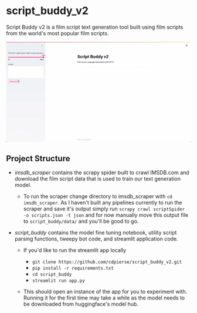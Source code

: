 # script_buddy_v2
 Script Buddy v2 is a film script text generation tool built using film scripts from the world's most popular film scripts. 


![Script Buddy APP](script_buddy/images/app.gif)
 
## Project Structure 
- *imsdb_scraper* contains the scrapy spider built to crawl IMSDB.com and download the film script data that is used to train our text generation model. 

    - To run the scraper change directory to imsdb_scraper with `cd imsdb_scraper`. As I haven't built any pipelines currently to run the scraper and save it's output simply run `scrapy crawl scriptSpider  -o scripts.json -t json` and for now manually move this output file to `script_buddy/data/` and you'll be good to go. 

- *script_buddy* contains the model fine tuning notebook, utility script parsing functions, tweepy bot code, and streamlit application code. 
    - If you'd like to run the streamlit app locally 
        - `git clone https://github.com/cdpierse/script_buddy_v2.git` 
        - `pip install -r requirements.txt`
        - `cd script_buddy`
        - `streamlit run app.py`

    - This should open an instance of the app for you to experiment with. Running it for the first time may take a 
    while as the model needs to be downloaded from huggingface's model hub. 
